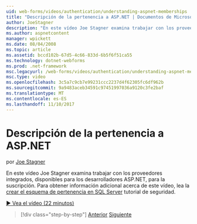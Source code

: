 ```yaml
---
uid: web-forms/videos/authentication/understanding-aspnet-memberships
title: "Descripción de la pertenencia a ASP.NET | Documentos de Microsoft"
author: JoeStagner
description: "En este vídeo Joe Stagner examina trabajar con los proveedores integrados, disponibles para los desarrolladores ASP.NET, para la suscripción. Para obtener información adicional sobre este..."
ms.author: aspnetcontent
manager: wpickett
ms.date: 08/04/2008
ms.topic: article
ms.assetid: bccd102b-67d5-4c66-833d-6b5f6f51ca55
ms.technology: dotnet-webforms
ms.prod: .net-framework
msc.legacyurl: /web-forms/videos/authentication/understanding-aspnet-memberships
msc.type: video
ms.openlocfilehash: 3c5a7c9cb7e99231ccc2237d4f62305fc6df962b
ms.sourcegitcommit: 9a9483aceb34591c97451997036a9120c3fe2baf
ms.translationtype: MT
ms.contentlocale: es-ES
ms.lasthandoff: 11/10/2017
---
```

<a name="understanding-aspnet-memberships"></a>Descripción de la pertenencia a ASP.NET
====================
por [Joe Stagner](https://github.com/JoeStagner)

En este vídeo Joe Stagner examina trabajar con los proveedores integrados, disponibles para los desarrolladores ASP.NET, para la suscripción. Para obtener información adicional acerca de este vídeo, lea la [crear el esquema de pertenencia en SQL Server](../../overview/older-versions-security/membership/creating-the-membership-schema-in-sql-server-vb.md) tutorial de seguridad.

[&#9654; Vea el vídeo (22 minutos)](https://channel9.msdn.com/Blogs/ASP-NET-Site-Videos/understanding-aspnet-memberships)

>[!div class="step-by-step"]
[Anterior](use-custom-principal-objects.md)
[Siguiente](configuring-sql-to-work-with-membership-schemas.md)
